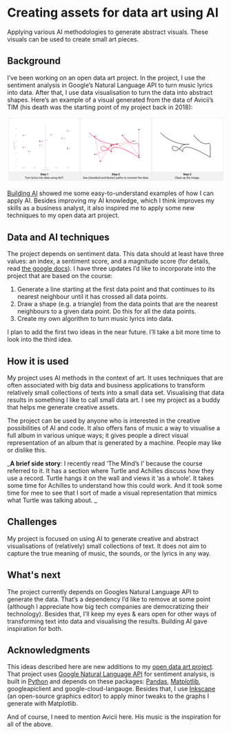 # Creating assets for data art using AI

Applying various AI methodologies to generate abstract visuals. These visuals can be used to create small art pieces. 

## Background

I’ve been working on an open data art project. In the project, I use the sentiment analysis in Google’s Natural Language API to turn music lyrics into data. After that, I use data visualisation to turn the data into abstract shapes. Here’s an example of a visual generated from the data of Avicii’s TIM (his death was the starting point of my project back in 2018):

![image of base project](/building%20ai%20image.png)

[Building AI](https://buildingai.elementsofai.com/) showed me some easy-to-understand examples of how I can apply AI. Besides improving my AI knowledge, which I think improves my skills as a business analyst, it also inspired me to apply some new techniques to my open data art project. 
 
## Data and AI techniques

The project depends on sentiment data. This data should at least have three values: an index, a sentiment score, and a magnitude score (for details, read [the google docs](https://cloud.google.com/natural-language/docs/basics#interpreting_sentiment_analysis_values)). I have three updates I’d like to incorporate into the project that are based on the course:

1.	Generate a line starting at the first data point and that continues to its nearest neighbour until it has crossed all data points.
2.	Draw a shape (e.g. a triangle) from the data points that are the nearest neighbours to a given data point. Do this for all the data points.
3.	Create my own algorithm to turn music lyrics into data. 

I plan to add the first two ideas in the near future. I’ll take a bit more time to look into the third idea.

## How it is used 

My project uses AI methods in the context of art. It uses techniques that are often associated with big data and business applications to transform relatively small collections of texts into a small data set. Visualising that data results in something I like to call small data art. I see my project as a buddy that helps me generate creative assets. 

The project can be used by anyone who is interested in the creative possibilities of AI and code. It also offers fans of music a way to visualise a full album in various unique ways; it gives people a direct visual representation of an album that is generated by a machine. People may like or dislike this. 

_**A brief side story**: I recently read ‘The Mind’s I’ because the course referred to it. It has a section where Turtle and Achilles discuss how they use a record. Turtle hangs it on the wall and views it ‘as a whole’. It takes some time for Achilles to understand how this could work. And it took some time for mee to see that I sort of made a visual representation that mimics what Turtle was talking about. _

## Challenges

My project is focused on using AI to generate creative and abstract visualisations of (relatively) small collections of text. It does not aim to capture the true meaning of music, the sounds, or the lyrics in any way. 

## What's next
The project currently depends on Googles Natural Language API to generate the data. That’s a dependency I’d like to remove at some point (although I appreciate how big tech companies are democratizing their technology). Besides that, I’ll keep my eyes & ears open for other ways of transforming text into data and visualising the results. Building AI gave inspiration for both.

## Acknowledgments 

This ideas described here are new additions to my [open data art project](https://github.com/edriessen/avicii-project). That project uses [Google Natural Language API](https://cloud.google.com/natural-language/) for sentiment analysis, is built in [Python](https://www.python.org/) and depends on these packages: [Pandas](https://pandas.pydata.org/), [Matplotlib](https://matplotlib.org/), googleapiclient and google-cloud-langauge. Besides that, I use [Inkscape](https://inkscape.org/) (an open-source graphics editor) to apply minor tweaks to the graphs I generate with Matplotlib. 

And of course, I need to mention Avicii here. His music is the inspiration for all of the above.



